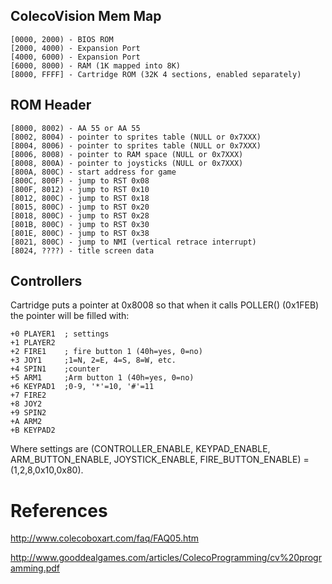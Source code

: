 ## ColecoVision Mem Map

```
[0000, 2000) - BIOS ROM
[2000, 4000) - Expansion Port
[4000, 6000) - Expansion Port
[6000, 8000) - RAM (1K mapped into 8K)
[8000, FFFF] - Cartridge ROM (32K 4 sections, enabled separately)
```

## ROM Header

```
[8000, 8002) - AA 55 or AA 55
[8002, 8004) - pointer to sprites table (NULL or 0x7XXX)
[8004, 8006) - pointer to sprites table (NULL or 0x7XXX)
[8006, 8008) - pointer to RAM space (NULL or 0x7XXX)
[8008, 800A) - pointer to joysticks (NULL or 0x7XXX)
[800A, 800C) - start address for game
[800C, 800F) - jump to RST 0x08
[800F, 8012) - jump to RST 0x10
[8012, 800C) - jump to RST 0x18
[8015, 800C) - jump to RST 0x20
[8018, 800C) - jump to RST 0x28
[801B, 800C) - jump to RST 0x30
[801E, 800C) - jump to RST 0x38
[8021, 800C) - jump to NMI (vertical retrace interrupt)
[8024, ????) - title screen data
```

## Controllers

Cartridge puts a pointer at 0x8008 so that when it calls POLLER() (0x1FEB) the pointer will be filled with:

```
+0 PLAYER1	; settings
+1 PLAYER2
+2 FIRE1	; fire button 1 (40h=yes, 0=no)
+3 JOY1		;1=N, 2=E, 4=S, 8=W, etc.
+4 SPIN1	;counter
+5 ARM1		;Arm button 1 (40h=yes, 0=no)
+6 KEYPAD1	;0-9, '*'=10, '#'=11
+7 FIRE2	
+8 JOY2	
+9 SPIN2	
+A ARM2
+B KEYPAD2
```

Where settings are (CONTROLLER_ENABLE, KEYPAD_ENABLE, ARM_BUTTON_ENABLE, JOYSTICK_ENABLE, FIRE_BUTTON_ENABLE) = (1,2,8,0x10,0x80).

# References

http://www.colecoboxart.com/faq/FAQ05.htm

http://www.gooddealgames.com/articles/ColecoProgramming/cv%20programming.pdf


